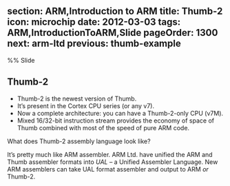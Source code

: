 section: ARM,Introduction to ARM
title: Thumb-2
icon: microchip
date: 2012-03-03
tags: ARM,IntroductionToARM,Slide
pageOrder: 1300
next: arm-ltd
previous: thumb-example
----

%% Slide
  
## Thumb-2

* Thumb-2 is the newest version of Thumb.
* It’s present in the Cortex CPU series (or any v7).
* Now a complete architecture: you can have a Thumb-2-only CPU (v7M).
* Mixed 16/32-bit instruction stream provides the economy of space of Thumb combined with most of the speed of pure ARM code.

What does Thumb-2 assembly language look like?

It’s pretty much like ARM assembler. ARM Ltd. have unified the ARM and Thumb assembler formats into *UAL* – a Unified Assembler Language. New ARM assemblers can take UAL format assembler and output to ARM *or* Thumb-2.

